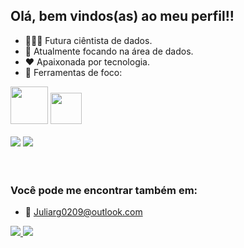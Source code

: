 ## Olá, bem vindos(as) ao meu perfil!!
- 👩🏻‍💻 Futura ciêntista de dados.
- 🎲 Atualmente focando na área de dados.
- ❤ Apaixonada por tecnologia.
- 🔧 Ferramentas de foco:
<div display="inline"  >
  <img width = 60 height = 60 src="https://cdn.jsdelivr.net/gh/devicons/devicon@latest/icons/mysql/mysql-original-wordmark.svg" /> 
  <img width = 50 height = 50 src="https://cdn.jsdelivr.net/gh/devicons/devicon@latest/icons/python/python-original.svg" />
</div>   
<br>
<div display="inline">
  <img src = "https://img.shields.io/badge/power_bi-F2C811?style=for-the-badge&logo=powerbi&logoColor=black" />
  <img src = "https://img.shields.io/badge/Microsoft_Excel-217346?style=for-the-badge&logo=microsoft-excel&logoColor=white"/>
</div>

<br>
<br>

### Você pode me encontrar também em:
- 📧 Juliarg0209@outlook.com
<a href = "https://www.linkedin.com/in/júlia-ribeiro-gonçalves-dev02/">
  <img src = "https://img.shields.io/badge/linkedin-%230077B5.svg?style=for-the-badge&logo=linkedin&logoColor=white"/>
</a>

<a href = "https://www.instagram.com/ribeiro.g__juu/">
  <img src = "https://img.shields.io/badge/Instagram-%23E4405F.svg?style=for-the-badge&logo=Instagram&logoColor=white"/>
</a>
